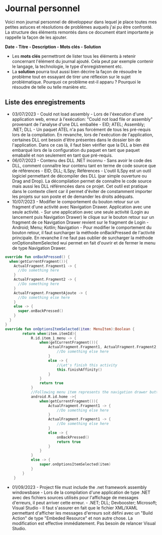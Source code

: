 # Journal personnel

Voici mon journal personnel de développeur dans lequel je place toutes mes petites astuces et résolutions de problèmes auquels j'ai pu être confronté. La structure des éléments remontés dans ce document étant importante je rappelle la façon de les ajouter.

**Date - Titre - Description - Mots clés - Solution**

- Les **mots clés** permettront de lister tous les éléments à retenir concernant l'élément du journal ajouté. Cela peut par exemple contenir le langage, la technologie, le type d'enregistrement etc. 
- La **solution** pourra tout aussi bien décrire la façon de résoudre le problème tout en essayant de tirer une réflexion sur le sujet problématique. Pourquoi ce problème est-il apparu ? Pourquoi le résoudre de telle ou telle manière etc.

## Liste des enregistrements

- 03/07/2023 - Could not load assembly - Lors de l'éxecution d'une application web, erreur à l'exécution: "Could not load file or assembly" provenant de l'analyse d'une DLL emballée - EID; ATEL; Assembly; .NET; DLL - Un paquet ATEL n'a pas forcément de tous les pré-requis lors de la compilation. En revanche, lors de l'exécution de l'application, certaines DLL ont besoin d'être présentes dans le dossier bin de l'application. Dans ce cas là, il faut bien vérifier que la DLL a bien été embarqué lors de la configuration du paquet en tant que paquet emaballé et non seulement en tant que pré-requis.
- 06/07/2023 - Contenu des DLL .NET inconnu - Sans avoir le code des DLL, comment connaître leur contenu tant en terme de code source que de références - EID; DLL; ILSpy; Références - L'outil ILSpy est un outil logiciel permettant de décompiler des DLL (par simple ouverture ou Drag and Drop). La décompilation permet de connaître le code source mais aussi les DLL référencées dans ce projet. Cet outil est pratique dans le contexte client car il permet d'éviter de constamment importer les projets sur son poste et de demander les droits adéquats.
- 10/07/2023 - Modifier le comportement du bouton retour sur un fragment d'une activité avec Navigation Drawer. Application avec une seule activité. - Sur une application avec une seule activité (Login au lancement puis Navigation Drawer) le clique sur le bouton retour sur un fragment de ce Navigation Drawer revient sur le fragment de Login - Android; Menu; Kotlin; Navigation - Pour modifier le comportement du bouton retour, il faut surcharger la méthode onBackPressed de l'activité principale. En revanche il ne faut pas oublier de surcharger la méthode onOptionsItemSelected wui permet en fait d'ouvrir et de fermer le menu de type Navigation Drawer.
```kotlin
override fun onBackPressed() {
  when(getCurrentFragment()){
    ActualFragment.Fragment1 -> {
      //Do something here
    }
    ActualFragment.Fragment2 -> {
      //Do something here
    }
    ActualFragment.FragmentAjoute -> {
      //Do something else here
    }
    else -> {
      super.onBackPressed()
    }
  }
}
override fun onOptionsItemSelected(item: MenuItem):Boolean {
        return when(item.itemId){
            R.id.item_1_menu -> {
                when(getCurrentFragment()){
                    ActualFragment.Fragment1, ActualFragment.Fragment2, ActualFragment.FragmentAjoute -> {
                        //Do something else here
                    }
                    else -> {
                        //Let's finish this activity
                        this.finishAffinity()
                    }
                }
                return true
            }
            //Following menu item represents the navigation drawer button
            android.R.id.home ->{
                when(getCurrentFragment()){
                    ActualFragment.Fragment1 -> {
                        //Do something else here
                    }
                    ActualFragment.Fragment1 -> {
                        //Do something else here
                    }
                    else -> {
                        onBackPressed()
                        return true
                    }
                }
            }
            else -> {
                super.onOptionsItemSelected(item)
            }
        }
    }

```
- 01/09/2023 - Project file must include the .net framework assembly windowsbase - Lors de la compilation d'une application de type .NET avec des fichiers sources utilisés pour l'affichage de messages d'erreurs, il peut arriver cette erreur. - .NET; DLL; Devbooster; Microsoft; Visual Studio - Il faut s'assurer en fait que le fichier XML/XAML permettant d'afficher les messages d'erreurs soit défini avec un "Build Action" de type "Embeded Resource" et non autre chose. La modification est effective immédiatement. Pas besoin de relancer Visual Studio.

